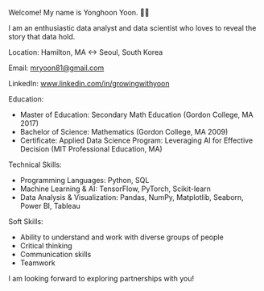 Welcome! My name is Yonghoon Yoon. 👋🏼

I am an enthusiastic data analyst and data scientist who loves to reveal the story that data hold.

Location: Hamilton, MA <-> Seoul, South Korea

Email: mryoon81@gmail.com

LinkedIn: www.linkedin.com/in/growingwithyoon 

Education: 
- Master of Education: Secondary Math Education (Gordon College, MA 2017)
- Bachelor of Science: Mathematics (Gordon College, MA 2009)
- Certificate: Applied Data Science Program: Leveraging AI for Effective Decision (MIT Professional Education, MA)


Technical Skills:
- Programming Languages: Python, SQL
- Machine Learning & AI: TensorFlow, PyTorch, Scikit-learn
- Data Analysis & Visualization: Pandas, NumPy, Matplotlib, Seaborn, Power BI, Tableau

Soft Skills:
- Ability to understand and work with diverse groups of people
- Critical thinking
- Communication skills
- Teamwork

I am looking forward to exploring partnerships with you!


<!---
GrowingWithYoon/GrowingWithYoon is a ✨ special ✨ repository because its `README.md` (this file) appears on your GitHub profile.
You can click the Preview link to take a look at your changes.
--->
